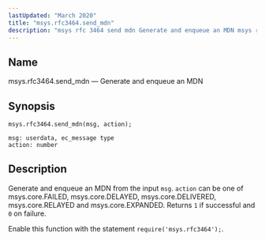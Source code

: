 ```yaml
---
lastUpdated: "March 2020"
title: "msys.rfc3464.send_mdn"
description: "msys rfc 3464 send mdn Generate and enqueue an MDN msys rfc 3464 send mdn msg action Generate and enqueue an MDN from the input msg action can be one of msys core FAILED msys core DELAYED msys core DELIVERED msys core RELAYED and msys core EXPANDED Returns 1 if..."
---
```


<a name="lua.ref.msys.rfc3464.send_mdn"></a> 
## Name

msys.rfc3464.send_mdn — Generate and enqueue an MDN

<a name="idp26941552"></a> 
## Synopsis

`msys.rfc3464.send_mdn(msg, action);`

```
msg: userdata, ec_message type
action: number
```
<a name="idp26944272"></a> 
## Description

Generate and enqueue an MDN from the input `msg`. `action` can be one of msys.core.FAILED, msys.core.DELAYED, msys.core.DELIVERED, msys.core.RELAYED and msys.core.EXPANDED. Returns `1` if successful and `0` on failure.

Enable this function with the statement `require('msys.rfc3464');`.